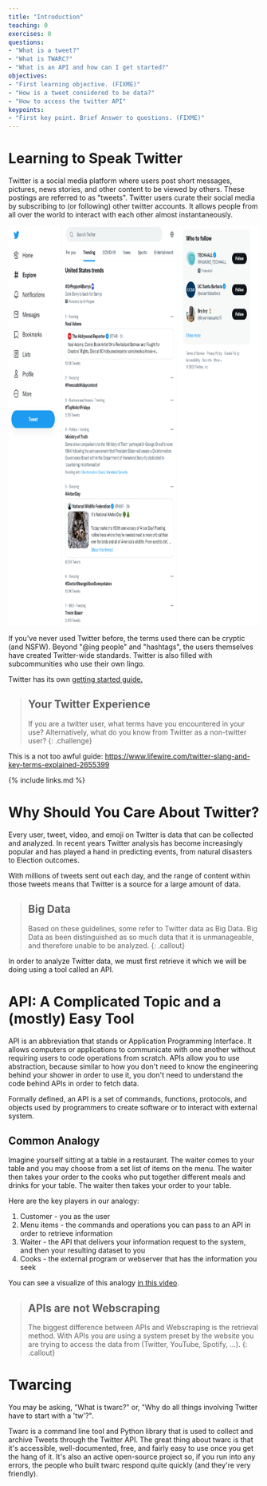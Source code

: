 ```yaml
---
title: "Introduction"
teaching: 0
exercises: 0
questions:
- "What is a tweet?"
- "What is TWARC?"
- "What is an API and how can I get started?"
objectives:
- "First learning objective. (FIXME)"
- "How is a tweet considered to be data?"
- "How to access the twitter API"
keypoints:
- "First key point. Brief Answer to questions. (FIXME)"
---
```


# Learning to Speak Twitter

Twitter is a social media platform where users post short messages, pictures, news stories, and other content to be viewed by others. These postings are referred to as "tweets". Twitter users curate their social media by subscribing to (or following) other twitter accounts. It allows people from all over the world to interact with each other almost instantaneously.

<img src="../fig/twitter.png" alt="Twitter Explore Page" width = "800" height = "800"/>

If you've never used Twitter before, the terms used there can be cryptic (and NSFW). Beyond "@ing people" and "hashtags", the users themselves have created Twitter-wide standards. Twitter is also filled with subcommunities who use their own lingo.

Twitter has its own <a href="https://help.twitter.com/en/resources/twitter-guide/twitter-101/speak-the-language-of-twitter-twitter-help">getting started guide.</a>

> ## Your Twitter Experience
> If you are a twitter user, what terms have you encountered in your use?
> Alternatively, what do you know from Twitter as a non-twitter user?
{: .challenge}

This is a not too awful guide:
https://www.lifewire.com/twitter-slang-and-key-terms-explained-2655399

{% include links.md %}

# Why Should You Care About Twitter?

Every user, tweet, video, and emoji on Twitter is data that can be collected and analyzed. In recent years Twitter analysis has become increasingly popular and has played a hand in predicting events, from natural disasters to Election outcomes.

With millions of tweets sent out each day, and the range of content within those tweets means that Twitter is a source for a large amount of data.

> ## Big Data
>  Based on these guidelines, some refer to Twitter data as Big Data. Big Data as been distinguished as so much data that it is unmanageable, and therefore unable
>  to be analyzed.
{: .callout}

In order to analyze Twitter data, we must first retrieve it which we will be doing using a tool called an API.

# API: A Complicated Topic and a (mostly) Easy Tool

API is an abbreviation that stands or Application Programming Interface. It allows computers or applications to communicate with one another without requiring users to code operations from scratch. APIs allow you to use abstraction, because similar to how you don't need to know the engineering behind your shower in order to use it, you don't need to understand the code behind APIs in order to fetch data.

Formally defined, an API is a set of commands, functions, protocols, and objects used by programmers to create software or to interact with external system.

## Common Analogy

Imagine yourself sitting at a table in a restaurant. The waiter comes to your table and you may choose from a set list of items on the menu. The waiter then takes your order to the cooks who put together different meals and drinks for your table. The waiter then takes your order to your table.

Here are the key players in our analogy:
1. Customer - you as the user
2. Menu items - the commands and operations you can pass to an API in order to retrieve information
3. Waiter - the API that delivers your information request to the system, and then your resulting dataset to you
4. Cooks - the external program or webserver that has the information you seek

You can see a visualize of this analogy <a href="https://www.mulesoft.com/resources/api/what-is-an-api">in this video</a>.

> ## APIs are not Webscraping
> The biggest difference between APIs and Webscraping is the retrieval method. With APIs you are using a system preset by the website you are trying to access the data
> from (Twitter, YouTube, Spotify, ...).
{: .callout}

# Twarcing

You may be asking, "What is twarc?" or, "Why do all things involving Twitter have to start with a 'tw'?".

Twarc is a command line tool and Python library that is used to collect and archive Tweets through the Twitter API. The great thing about twarc is that it's accessible, well-documented, free, and fairly easy to use once you get the hang of it. It's also an active open-source project so, if you run into any errors, the people who built twarc respond quite quickly (and they're very friendly).
